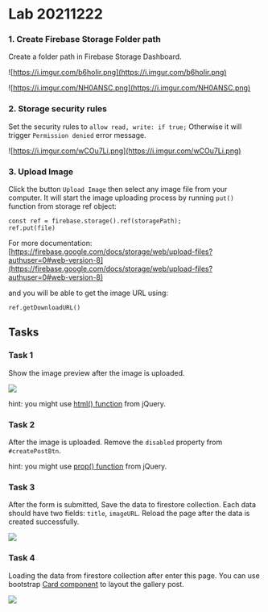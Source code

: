 # Lab 20211222

### 1. Create Firebase Storage Folder path

Create a folder path in Firebase Storage Dashboard.

![https://i.imgur.com/b6hoIir.png](https://i.imgur.com/b6hoIir.png)

![https://i.imgur.com/NH0ANSC.png](https://i.imgur.com/NH0ANSC.png)

### 2. Storage security rules

Set the security rules to `allow read, write: if true;` Otherwise it will trigger `Permission denied` error message.

![https://i.imgur.com/wCOu7Li.png](https://i.imgur.com/wCOu7Li.png)



### 3. Upload Image

Click the button `Upload Image` then select any image file from your computer. It will start the image uploading process by running `put()` function from storage ref object:

```
const ref = firebase.storage().ref(storagePath);
ref.put(file)
```

For more documentation: [https://firebase.google.com/docs/storage/web/upload-files?authuser=0#web-version-8](https://firebase.google.com/docs/storage/web/upload-files?authuser=0#web-version-8)


and you will be able to get the image URL using:

```
ref.getDownloadURL()
```

## Tasks

### Task 1

Show the image preview after the image is uploaded.

![](https://i.imgur.com/ri9WX6A.png)

hint: you might use [html() function](https://api.jquery.com/html/#html) from jQuery.

### Task 2

After the image is uploaded. Remove the `disabled` property from `#createPostBtn`.

hint: you might use [prop() function](https://api.jquery.com/prop/) from jQuery.

### Task 3

After the form is submitted, Save the data to firestore collection. Each data should have two fields: `title`, `imageURL`. Reload the page after the data is created successfully.

![](https://i.imgur.com/ri9WX6A.png)

### Task 4

Loading the data from firestore collection after enter this page. You can use bootstrap [Card component](https://getbootstrap.com/docs/4.6/components/card/) to layout the gallery post.

![](https://i.imgur.com/RU6jaNU.png)


